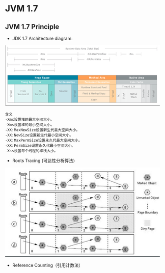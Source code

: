 # JVM 1.7

## JVM 1.7 Principle

* JDK 1.7 Architecture diagram:

![](../../.gitbook/assets/image%20%2817%29.png)

```text
含义
-Xmx设置堆的最大空间大小。
-Xms设置堆的最小空间大小。
-XX:MaxNewSize设置新生代最大空间大小。
-XX:NewSize设置新生代最小空间大小。
-XX:MaxPermSize设置永久代最大空间大小。
-XX:PermSize设置永久代最小空间大小。
-Xss设置每个线程的堆栈大小。
```

* Roots Tracing \(可达性分析算法\)

![](../../.gitbook/assets/image%20%2830%29.png)

* Reference Counting（引用计数法）



